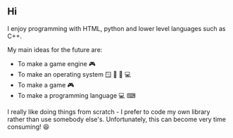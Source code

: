 
## Hi

I enjoy programming with HTML, python and lower level languages such as C++.

My main ideas for the future are:
- To make a game engine 🎮
- To make an operating system 🪟 🍎 🐧 💻
- To make a game 🎮
- To make a programming language 💻 ⌨

I really like doing things from scratch - I prefer to code my own library rather than use somebody else's. Unfortunately, this can become very time consuming! 😆
